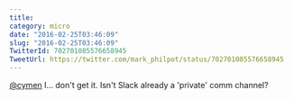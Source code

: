 ```yaml
---
title: 
category: micro
date: "2016-02-25T03:46:09"
slug: "2016-02-25T03:46:09"
TwitterId: 702701085576658945
TweetUrl: https://twitter.com/mark_philpot/status/702701085576658945
---
```


[@cymen](https://twitter.com/cymen) I... don't get it. Isn't Slack already a
'private' comm channel?
